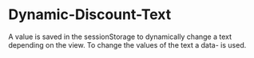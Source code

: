 # Dynamic-Discount-Text

A value is saved in the sessionStorage to dynamically change a text depending on the view. To change the values of the text a data- is used.
